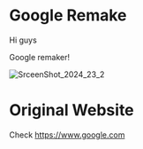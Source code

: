 # Google Remake

Hi guys

Google remaker!

![SrceenShot_2024_23_2](https://github.com/IohanDelgado/google-remaker/assets/135311461/91dda7a6-5225-4d07-84c3-55bf2ea68c7#2)

# Original Website
Check https://www.google.com
